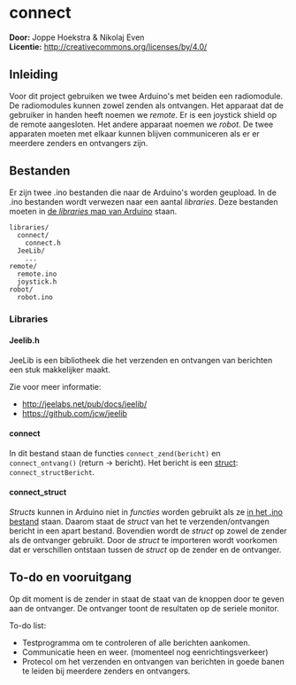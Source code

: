 # connect

**Door:**         Joppe Hoekstra & Nikolaj Even  
**Licentie:**     http://creativecommons.org/licenses/by/4.0/

## Inleiding

Voor dit project gebruiken we twee Arduino's met beiden een radiomodule. De radiomodules kunnen zowel zenden als ontvangen. Het apparaat dat de gebruiker in handen heeft noemen we *remote*. Er is een joystick shield op de remote aangesloten. Het andere apparaat noemen we *robot*. De twee apparaten moeten met elkaar kunnen blijven communiceren als er er meerdere zenders en ontvangers zijn.

## Bestanden

Er zijn twee .ino bestanden die naar de Arduino's worden geupload. In de .ino bestanden wordt verwezen naar een aantal *libraries*. Deze bestanden moeten in [de *libraries* map van Arduino](https://www.arduino.cc/en/Hacking/Libraries) staan.

```
libraries/
  connect/
    connect.h
  JeeLib/
    ...
remote/
  remote.ino
  joystick.h
robot/
  robot.ino
```

### Libraries

#### Jeelib.h
JeeLib is een bibliotheek die het verzenden en ontvangen van berichten een stuk makkelijker maakt.

Zie voor meer informatie:
- http://jeelabs.net/pub/docs/jeelib/
- https://github.com/jcw/jeelib

#### connect

In dit bestand staan de functies `connect_zend(bericht)` en `connect_ontvang()` (return -> bericht). Het bericht is een [struct](#connect_struct): `connect_structBericht`.

#### connect_struct
*Structs* kunnen in Arduino niet in *functies* worden gebruikt als ze [in het .ino bestand](http://stackoverflow.com/questions/17493354/arduino-struct-pointer-as-function-parameter) staan. Daarom staat de *struct* van het te verzenden/ontvangen bericht in een apart bestand. Bovendien wordt de *struct* op zowel de zender als de ontvanger gebruikt. Door de *struct* te importeren wordt voorkomen dat er verschillen ontstaan tussen de *struct* op de zender en de ontvanger.

## To-do en vooruitgang
Op dit moment is de zender in staat de staat van de knoppen door te geven aan de ontvanger. De ontvanger toont de resultaten op de seriele monitor.

To-do list:
- Testprogramma om te controleren of alle berichten aankomen.
- Communicatie heen en weer. (momenteel nog eenrichtingsverkeer)
- Protecol om het verzenden en ontvangen van berichten in goede banen te leiden bij meerdere zenders en ontvangers.
